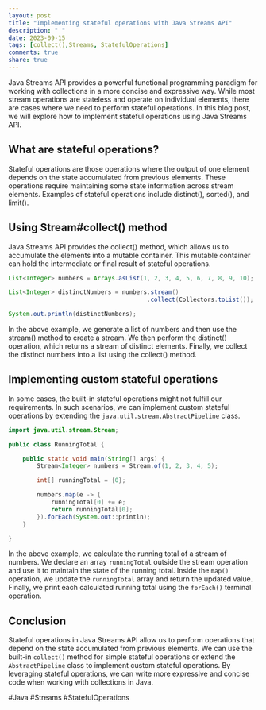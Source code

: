 ```yaml
---
layout: post
title: "Implementing stateful operations with Java Streams API"
description: " "
date: 2023-09-15
tags: [collect(),Streams, StatefulOperations]
comments: true
share: true
---
```


Java Streams API provides a powerful functional programming paradigm for working with collections in a more concise and expressive way. While most stream operations are stateless and operate on individual elements, there are cases where we need to perform stateful operations. In this blog post, we will explore how to implement stateful operations using Java Streams API.

## What are stateful operations?

Stateful operations are those operations where the output of one element depends on the state accumulated from previous elements. These operations require maintaining some state information across stream elements. Examples of stateful operations include distinct(), sorted(), and limit().

## Using Stream#collect() method

Java Streams API provides the collect() method, which allows us to accumulate the elements into a mutable container. This mutable container can hold the intermediate or final result of stateful operations.

```java
List<Integer> numbers = Arrays.asList(1, 2, 3, 4, 5, 6, 7, 8, 9, 10);

List<Integer> distinctNumbers = numbers.stream()
                                       .collect(Collectors.toList());

System.out.println(distinctNumbers);
```

In the above example, we generate a list of numbers and then use the stream() method to create a stream. We then perform the distinct() operation, which returns a stream of distinct elements. Finally, we collect the distinct numbers into a list using the collect() method.

## Implementing custom stateful operations

In some cases, the built-in stateful operations might not fulfill our requirements. In such scenarios, we can implement custom stateful operations by extending the `java.util.stream.AbstractPipeline` class.

```java
import java.util.stream.Stream;

public class RunningTotal {

    public static void main(String[] args) {
        Stream<Integer> numbers = Stream.of(1, 2, 3, 4, 5);

        int[] runningTotal = {0};

        numbers.map(e -> {
            runningTotal[0] += e;
            return runningTotal[0];
        }).forEach(System.out::println);
    }

}
```

In the above example, we calculate the running total of a stream of numbers. We declare an array `runningTotal` outside the stream operation and use it to maintain the state of the running total. Inside the `map()` operation, we update the `runningTotal` array and return the updated value. Finally, we print each calculated running total using the `forEach()` terminal operation.

## Conclusion

Stateful operations in Java Streams API allow us to perform operations that depend on the state accumulated from previous elements. We can use the built-in `collect()` method for simple stateful operations or extend the `AbstractPipeline` class to implement custom stateful operations. By leveraging stateful operations, we can write more expressive and concise code when working with collections in Java.

#Java #Streams #StatefulOperations